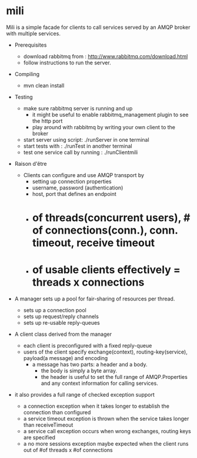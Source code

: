 mili
====
Mili is a simple facade for clients to call services served by an AMQP broker with multiple services.

* Prerequisites
    * download rabbitmq from : http://www.rabbitmq.com/download.html
    * follow instructions to run the server. 
* Compiling
    * mvn clean install

* Testing
    * make sure rabbitmq server is running and up
        * it might be useful to enable rabbitmq_management plugin to see the http port
        * play around with rabbitmq by writing your own client to the broker 
    * start server using script:  ./runServer in one terminal
    * start tests with : ./runTest in another terminal
    * test one service call by running : ./runClientmili

* Raison d'être
    * Clients can configure and use AMQP transport by
        * setting up connection properties
        * username, password (authentication)
        * host, port that defines an endpoint
        * # of threads(concurrent users), # of connections(conn.), conn. timeout, receive timeout
        * # of usable clients effectively = threads x connections

* A manager sets up a pool for fair-sharing of resources per thread.
    * sets up a connection pool
    * sets up request/reply channels
    * sets up re-usable reply-queues

* A client class derived from the manager
    * each client is preconfigured with a fixed reply-queue
    * users of the client specify exchange(context), routing-key(service), payload(a message) and encoding
        * a message has two parts: a header and a body.
            * the body is simply a byte array.
            * the header is useful to set the full range of AMQP.Properties and any context information for calling services.

* it also provides a full range of checked exception support
    * a connection exception  when it takes longer to establish the connection than configured
    * a service timeout exception is thrown when the service takes longer than receiveTimeout
    * a service call exception occurs when wrong exchanges, routing keys are specified
    * a no more sessions exception maybe expected when the client runs out of #of threads x #of connections
